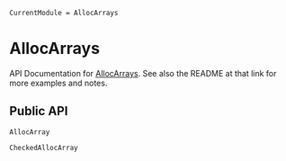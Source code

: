 ```@meta
CurrentModule = AllocArrays
```

# AllocArrays

API Documentation for [AllocArrays](https://github.com/ericphanson/AllocArrays.jl).
See also the README at that link for more examples and notes.

## Public API

```@docs
AllocArray
```

```@docs
CheckedAllocArray
```
